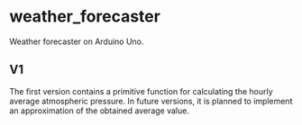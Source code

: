 # weather_forecaster
Weather forecaster on Arduino Uno.

## V1
The first version contains a primitive function for calculating the hourly average atmospheric pressure. In future versions, it is planned to implement an approximation of the obtained average value.

